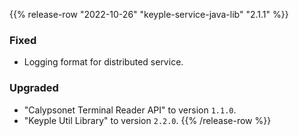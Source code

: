 {{% release-row "2022-10-26" "keyple-service-java-lib" "2.1.1" %}} 
### Fixed - Logging format for distributed service. ### Upgraded - "Calypsonet Terminal Reader API" to version `1.1.0`. - "Keyple Util Library" to version `2.2.0`.
{{% /release-row %}}
